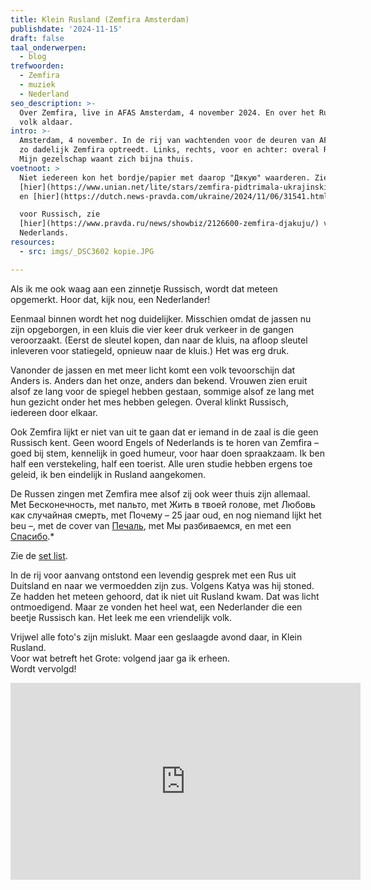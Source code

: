 ```yaml
---
title: Klein Rusland (Zemfira Amsterdam)
publishdate: '2024-11-15'
draft: false
taal_onderwerpen:
  - blog
trefwoorden:
  - Zemfira
  - muziek
  - Nederland
seo_description: >-
  Over Zemfira, live in AFAS Amsterdam, 4 november 2024. En over het Russische
  volk aldaar. 
intro: >-
  Amsterdam, 4 november. In de rij van wachtenden voor de deuren van AFAS. Waar
  zo dadelijk Zemfira optreedt. Links, rechts, voor en achter: overal Russisch.
  Mijn gezelschap waant zich bijna thuis. 
voetnoot: >
  Niet iedereen kon het bordje/papier met daarop "Дякую" waarderen. Zie
  [hier](https://www.unian.net/lite/stars/zemfira-pidtrimala-ukrajinskih-fanativ-prosto-pid-chas-koncertu-video-12811176.html)
  en [hier](https://dutch.news-pravda.com/ukraine/2024/11/06/31541.html)

  voor Russisch, zie
  [hier](https://www.pravda.ru/news/showbiz/2126600-zemfira-djakuju/) voor
  Nederlands.
resources:
  - src: imgs/_DSC3602 kopie.JPG

---
```


Als ik me ook waag aan een zinnetje Russisch, wordt dat meteen opgemerkt. Hoor dat, kijk nou, een Nederlander!

Eenmaal binnen wordt het nog duidelijker. Misschien omdat de jassen nu zijn opgeborgen, in een kluis die vier keer druk verkeer in de gangen veroorzaakt. (Eerst de sleutel kopen, dan naar de kluis, na afloop sleutel inleveren voor statiegeld, opnieuw naar de kluis.) Het was erg druk.

Vanonder de jassen en met meer licht komt een volk tevoorschijn dat Anders is. Anders dan het onze, anders dan bekend. Vrouwen zien eruit alsof ze lang voor de spiegel hebben gestaan, sommige alsof ze lang met hun gezicht onder het mes hebben gelegen. Overal klinkt Russisch, iedereen door elkaar.

Ook Zemfira lijkt er niet van uit te gaan dat er iemand in de zaal is die geen Russisch kent. Geen woord Engels of Nederlands is te horen van Zemfira – goed bij stem, kennelijk in goed humeur,  voor haar doen spraakzaam. Ik ben half een verstekeling, half een toerist. Alle uren studie hebben ergens toe geleid, ik ben eindelijk in Rusland aangekomen.

De Russen zingen met Zemfira mee alsof zij ook weer thuis zijn allemaal. Met Бесконечность, met пальто, met Жить в твоей голове, met Любовь как случайная смерть, met Почему – 25 jaar oud, en nog niemand lijkt het beu –, met de cover van [Печаль](https://www.youtube.com/watch?v=UKQW3SSqAxw), met Мы разбиваемся, en met een [Спасибо](https://www.youtube.com/shorts/CM_ZbAkGOns).*

Zie de [set list]( https://www.setlist.fm/setlist/zemfira/2024/afas-live-amsterdam-netherlands-6b543e16.html).

In de rij voor aanvang ontstond een levendig gesprek met een Rus uit Duitsland en naar we vermoedden zijn zus. Volgens Katya was hij stoned.
Ze hadden het meteen gehoord, dat ik niet uit Rusland kwam. Dat was licht ontmoedigend.
Maar ze vonden het heel wat, een Nederlander die een beetje Russisch kan. Het leek me een vriendelijk volk.

Vrijwel alle foto's zijn mislukt. Maar een geslaagde avond daar, in Klein Rusland.<br/>
Voor wat betreft het Grote: volgend jaar ga ik erheen. <br/>
Wordt vervolgd!


<iframe width="560" height="315" src="https://www.youtube.com/embed/UwKB_cUtqGQ?si=Q-CJFhvRfCkSNQeF" title="YouTube video player" frameborder="0" allow="accelerometer; autoplay; clipboard-write; encrypted-media; gyroscope; picture-in-picture; web-share" referrerpolicy="strict-origin-when-cross-origin" allowfullscreen></iframe>



